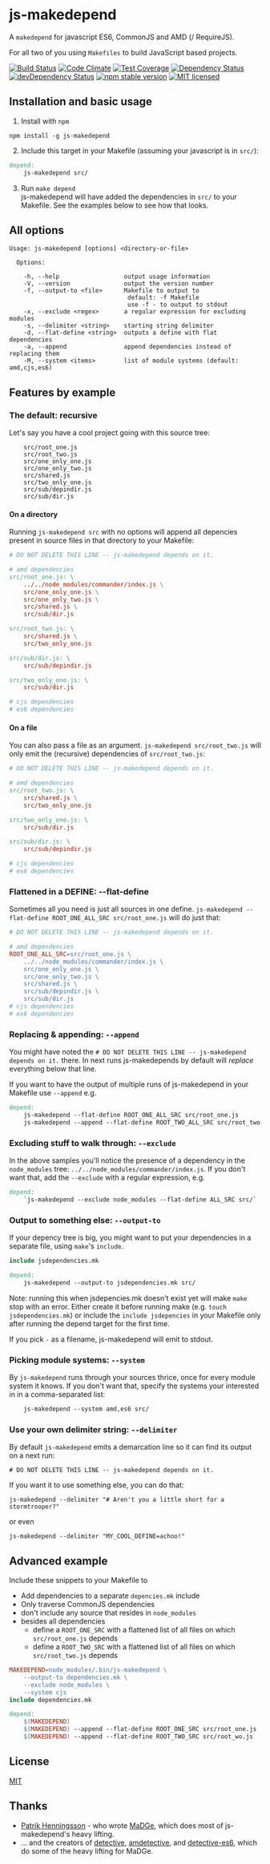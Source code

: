 # js-makedepend
A `makedepend` for javascript ES6, CommonJS and AMD (/ RequireJS).

For all two of you using `Makefiles` to build JavaScript based projects. 

[![Build Status](https://travis-ci.org/sverweij/js-makedepend.svg?branch=master)](https://travis-ci.org/sverweij/js-makedepend)
[![Code Climate](https://codeclimate.com/github/sverweij/js-makedepend/badges/gpa.svg)](https://codeclimate.com/github/sverweij/js-makedepend)
[![Test Coverage](https://codeclimate.com/github/sverweij/js-makedepend/badges/coverage.svg)](https://codeclimate.com/github/sverweij/js-makedepend/coverage)
[![Dependency Status](https://david-dm.org/sverweij/js-makedepend.svg)](https://david-dm.org/sverweij/js-makedepend)
[![devDependency Status](https://david-dm.org/sverweij/js-makedepend/dev-status.svg)](https://david-dm.org/sverweij/js-makedepend#info=devDependencies)
[![npm stable version](https://img.shields.io/npm/v/js-makedepend.svg?label=stable)](https://npmjs.org/package/js-makedepend)
[![MIT licensed](https://img.shields.io/github/license/sverweij/js-makedepend.svg)](LICENSE)
## Installation and basic usage
1. Install with `npm`
```shell
npm install -g js-makedepend
```

2. Include this target in your Makefile (assuming your javascript is in `src/`):
```makefile
depend:
	js-makedepend src/
```
3. Run `make depend`    
   js-makedepend will have added the dependencies in `src/` to your Makefile. See the examples below to see how that looks.


## All options
```
Usage: js-makedepend [options] <directory-or-file>

  Options:

    -h, --help                  output usage information
    -V, --version               output the version number
    -f, --output-to <file>      Makefile to output to
                                 default: -f Makefile
                                 use -f - to output to stdout
    -x, --exclude <regex>       a regular expression for excluding modules
    -s, --delimiter <string>    starting string delimiter
    -d, --flat-define <string>  outputs a define with flat dependencies
    -a, --append                append dependencies instead of replacing them
    -M, --system <items>        list of module systems (default: amd,cjs,es6)
```
## Features by example
### The default: recursive
Let's say you have a cool project going with this source tree:
```
    src/root_one.js
    src/root_two.js
    src/one_only_one.js
    src/one_only_two.js
    src/shared.js
    src/two_only_one.js
    src/sub/depindir.js
    src/sub/dir.js
```

#### On a directory
Running `js-makedepend src` with no options will append all depencies present
in source files in that directory to your Makefile:

```makefile
# DO NOT DELETE THIS LINE -- js-makedepend depends on it.

# amd dependencies
src/root_one.js: \
	../../node_modules/commander/index.js \
	src/one_only_one.js \
	src/one_only_two.js \
	src/shared.js \
	src/sub/dir.js

src/root_two.js: \
	src/shared.js \
	src/two_only_one.js

src/sub/dir.js: \
	src/sub/depindir.js

src/two_only_one.js: \
	src/sub/dir.js

# cjs dependencies
# es6 dependencies
```

#### On a file
You can also pass a file as an argument. `js-makedepend src/root_two.js` 
will only emit the (recursive) dependencies of `src/root_two.js`:

```makefile
# DO NOT DELETE THIS LINE -- js-makedepend depends on it.

# amd dependencies
src/root_two.js: \
	src/shared.js \
	src/two_only_one.js

src/two_only_one.js: \
	src/sub/dir.js

src/sub/dir.js: \
	src/sub/depindir.js

# cjs dependencies
# es6 dependencies
```

### Flattened in a DEFINE: --flat-define
Sometimes all you need is just all sources in one define.
`js-makedepend --flat-define ROOT_ONE_ALL_SRC src/root_one.js`
will do just that:

```makefile
# DO NOT DELETE THIS LINE -- js-makedepend depends on it.

# amd dependencies
ROOT_ONE_ALL_SRC=src/root_one.js \
	../../node_modules/commander/index.js \
	src/one_only_one.js \
	src/one_only_two.js \
	src/shared.js \
	src/sub/depindir.js \
	src/sub/dir.js
# cjs dependencies
# es6 dependencies
```

### Replacing & appending: `--append`
You might have noted the `# DO NOT DELETE THIS LINE -- js-makedepend depends on it.`
there. In next runs js-makedepends by default will _replace_ everything
below that line.

If you want to have the output of multiple runs of js-makedepend in your 
Makefile use `--append` e.g. 

```makefile
depend:
	js-makedepend --flat-define ROOT_ONE_ALL_SRC src/root_one.js
	js-makedepend --append --flat-define ROOT_TWO_ALL_SRC src/root_two.js
```

### Excluding stuff to walk through: `--exclude`
In the above samples you'll notice the presence of a dependency in the 
`node_modules` tree: `../../node_modules/commander/index.js`. If you don't want
that, add the `--exclude` with a regular expression, e.g. 
```makefile
depend:
	`js-makedepend --exclude node_modules --flat-define ALL_SRC src/`
```

### Output to something else: `--output-to`
If your depency tree is big, you might want to put your dependencies in a 
separate file, using `make`'s `include`. 

```makefile
include jsdependencies.mk

depend:
	js-makedepend --output-to jsdependencies.mk src/
```

Note: running this when jsdepencies.mk doesn't exist yet will make `make` stop 
with an error. Either create it before running make (e.g. `touch jsdependencies.mk`)
or include the `include jsdepencies` in your Makefile only after running
the depend target for the first time.

If you pick `-` as a filename, js-makedepend will emit to stdout.

### Picking module systems: `--system`
By `js-makedepend` runs through your sources thrice, once for every module
system it knows. If you don't want that, specify the systems your interested in
in a comma-separated list:

```makefile
	js-makedepend --system amd,es6 src/
```
### Use your own delimiter string: `--delimiter`
By default `js-makedepend` emits a demarcation line so it can find its 
output on a next run:
```
# DO NOT DELETE THIS LINE -- js-makedepend depends on it.
```

If you want it to use something else, you can do that:
```
js-makedepend --delimiter "# Aren't you a little short for a stormtrooper?"
```
or even
```
js-makedepend --delimiter "MY_COOL_DEFINE=achoo!"
```

## Advanced example
Include these snippets to your Makefile to
- Add dependencies to a separate `depencies.mk` include
- Only traverse CommonJS dependencies
- don't include any source that resides in `node_modules`
- besides all dependencies
  - define a `ROOT_ONE_SRC` with a flattened list of all files on which 
  `src/root_one.js` depends
  - define a `ROOT_TWO_SRC` with a flattened list of all files on which 
  `src/root_two.js` depends
  
```makefile
MAKEDEPEND=node_modules/.bin/js-makedepend \
	--output-to dependencies.mk \
	--exclude node_modules \
	--system cjs
include dependencies.mk

depend:
	$(MAKEDEPEND)
	$(MAKEDEPEND) --append --flat-define ROOT_ONE_SRC src/root_one.js
	$(MAKEDEPEND) --append --flat-define ROOT_TWO_SRC src/root_wo.js
```
## License
[MIT](LICENSE)

## Thanks
- [Patrik Henningsson](https://github.com/pahen) - who wrote 
  [MaDGe](https://github.com/pahen/madge), which does most of js-makedepend's
  heavy lifting.
- ... and the creators of [detective](https://github.com/substack/node-detective),
  [amdetective](https://github.com/mixu/amdetective), and 
  [detective-es6](https://github.com/mrjoelkemp/node-detective-es6), which do
  some of the heavy lifting for MaDGe.
